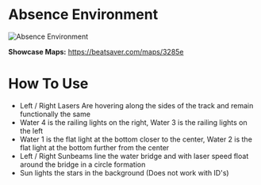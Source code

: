 # Absence Environment
![Absence Environment](Absence.png)

**Showcase Maps:**
https://beatsaver.com/maps/3285e

# How To Use

- Left / Right Lasers Are hovering along the sides of the track and remain functionally the same
- Water 4 is the railing lights on the right, Water 3 is the railing lights on the left
- Water 1 is the flat light at the bottom closer to the center, Water 2 is the flat light at the bottom further from the center
- Left / Right Sunbeams line the water bridge and with laser speed float around the bridge in a circle formation
- Sun lights the stars in the background (Does not work with ID's)
